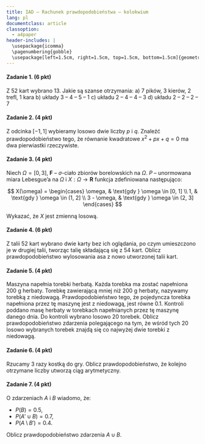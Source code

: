 ```yaml
---
title: IAD – Rachunek prawdopodobieństwa – kolokwium
lang: pl
documentclass: article
classoption:
  - a4paper
header-includes: |
  \usepackage{icomma}
  \pagenumbering{gobble}
  \usepackage[left=1.5cm, right=1.5cm, top=1.5cm, bottom=1.5cm]{geometry}
---
```


#### Zadanie 1. (6 pkt)

Z 52 kart wybrano 13. Jakie są szanse otrzymania:
a) 7 pików, 3 kierów, 2 trefl, 1 kara
b) układy 3 – 4 – 5 – 1
c) układu 2 – 4 – 4 – 3
d) układu 2 – 2 – 2 – 7

#### Zadanie 2. (4 pkt)

Z odcinka $[-1, 1]$ wybieramy losowo dwie liczby $p$ i $q$. Znaleźć
prawdopodobieństwo tego, że równanie kwadratowe $x^2 + px + q = 0$ ma dwa
pierwiastki rzeczywiste.

#### Zadanie 3. (4 pkt)

Niech $\Omega = [0, 3]$, $\mathbf{F}$ – $\sigma$-ciało zbiorów borelowskich na $\Omega$.
$P$ – unormowana miara Lebesgue’a na $\Omega$ i $X : \Omega \to \mathbf{R}$
funkcja zdefiniowana następująco:

$$
	X(\omega) =
	\begin{cases}
		\omega,     & \text{gdy } \omega \in [0, 1] \\
		1,          & \text{gdy } \omega \in (1, 2] \\
		3 - \omega, & \text{gdy } \omega \in (2, 3]
	\end{cases}
$$

Wykazać, że $X$ jest zmienną losową.

#### Zadanie 4. (6 pkt)

Z talii 52 kart wybrano dwie karty bez ich oglądania, po czym umieszczono je w
drugiej talii, tworząc talię składającą się z 54 kart. Oblicz prawdopodobieństwo
wylosowania asa z nowo utworzonej talii kart.

#### Zadanie 5. (4 pkt)

Maszyna napełnia torebki herbatą. Każda torebka ma zostać napełniona 200 g
herbaty. Torebkę zawierającą mniej niż 200 g herbaty, nazywamy torebką z
niedowagą. Prawdopodobieństwo tego, że pojedyncza torebka napełniona przez tę
maszynę jest z niedowagą, jest równe 0.1. Kontroli poddano masę herbaty w
torebkach napełnianych przez tę maszynę danego dnia. Do kontroli wybrano losowo
20 torebek. Oblicz prawdopodobieństwo zdarzenia polegającego na tym, że wśród
tych 20 losowo wybranych torebek znajdą się co najwyżej dwie torebki z
niedowagą.

#### Zadanie 6. (4 pkt)

Rzucamy 3 razy kostką do gry. Oblicz prawdopodobieństwo, że kolejno otrzymane
liczby utworzą ciąg arytmetyczny.

#### Zadanie 7. (4 pkt)

O zdarzeniach $A$ i $B$ wiadomo, że:

- $P(B) = 0.5$,
- $P(A' \cup B) = 0.7$,
- $P(A \setminus B') = 0.4$.

Oblicz prawdopodobieństwo zdarzenia $A \cup B$.
